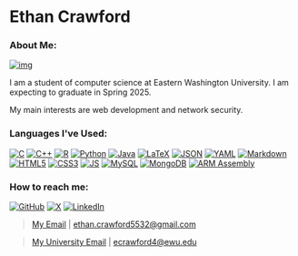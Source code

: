 # Ethan Crawford

### About Me:

[![img](https://img.shields.io/badge/Visit%20My%20Website!-97877a?style=for-the-badge)](https://ecrawford.me)

I am a student of computer science at Eastern Washington University. I am expecting to graduate in Spring 2025.

My main interests are web development and network security.

### Languages I've Used:

[![C](https://img.shields.io/badge/C-00599C?style=for-the-badge&logo=c&logoColor=white)](https://en.cppreference.com/w/c)
[![C++](https://img.shields.io/badge/C%2B%2B-00599C?style=for-the-badge&logo=c%2B%2B&logoColor=white)](https://en.cppreference.com/w/cpp)
[![R](https://img.shields.io/badge/R-276DC3?style=for-the-badge&logo=r&logoColor=white)](https://www.r-project.org/)
[![Python](https://img.shields.io/badge/Python-FFD43B?style=for-the-badge&logo=python&logoColor=blue)](https://www.python.org/)
[![Java](https://img.shields.io/badge/java-%23ED8B00.svg?style=for-the-badge&logo=openjdk&logoColor=white)](https://www.oracle.com/java/)
[![LaTeX](https://img.shields.io/badge/latex-%23008080.svg?style=for-the-badge&logo=latex&logoColor=white)](https://www.latex-project.org/)
[![JSON](https://img.shields.io/badge/json-5E5C5C?style=for-the-badge&logo=json&logoColor=white)](https://www.json.org/json-en.html)
[![YAML](https://img.shields.io/badge/yaml-%23ffffff.svg?style=for-the-badge&logo=yaml&logoColor=151515)](https://yaml.org/)
[![Markdown](https://img.shields.io/badge/markdown-%23000000.svg?style=for-the-badge&logo=markdown&logoColor=white)](https://www.markdownguide.org/)
[![HTML5](https://img.shields.io/badge/HTML5-E34F26?style=for-the-badge&logo=html5&logoColor=white)](https://html.spec.whatwg.org/multipage/)
[![CSS3](https://img.shields.io/badge/css3-%231572B6.svg?style=for-the-badge&logo=css3&logoColor=white)](https://www.w3.org/Style/CSS/Overview.en.html)
[![JS](https://img.shields.io/badge/JavaScript-323330?style=for-the-badge&logo=javascript&logoColor=F7DF1E)](https://developer.mozilla.org/en-US/docs/Web/JavaScript)
[![MySQL](https://img.shields.io/badge/mysql-4479A1.svg?style=for-the-badge&logo=mysql&logoColor=white)](https://www.mysql.com/)
[![MongoDB](https://img.shields.io/badge/MongoDB-%234ea94b.svg?style=for-the-badge&logo=mongodb&logoColor=white)](https://www.mongodb.com/)
[![ARM Assembly](https://img.shields.io/badge/ARM%20Assembly-%230091bd?style=for-the-badge&logo=ARM&logoColor=white)]()

<!-- ![](https://github-readme-stats.vercel.app/api/top-langs/?username=ecrawford4) -->

### How to reach me: 

[![GitHub](https://img.shields.io/badge/GitHub-100000?style=for-the-badge&logo=github&logoColor=white)](https://github.com/ecrawford4/)
[![X](https://img.shields.io/badge/X-000000?style=for-the-badge&logo=x&logoColor=white)](https://x.com/ecrawfordme)
[![LinkedIn](https://img.shields.io/badge/LinkedIn-0077B5?style=for-the-badge&logo=linkedin&logoColor=white)](https://www.linkedin.com/in/ethan-crawford-791038331/)
> [My Email](mailto:ethan.crawford5532@gmail.com?subject=%5BGithub%20Visitor%5D%20I%20visited%20your%20github%20profile) | ethan.crawford5532@gmail.com

> [My University Email](mailto:ecrawford4@ewu.edu?subject=%5BGithub%20Visitor%5D%20I%20visited%20your%20github%20profile) | ecrawford4@ewu.edu

